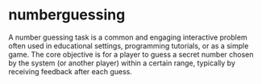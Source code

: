 # numberguessing
A number guessing task is a common and engaging interactive problem often used in educational settings, programming tutorials, or as a simple game. The core objective is for a player to guess a secret number chosen by the system (or another player) within a certain range, typically by receiving feedback after each guess.
